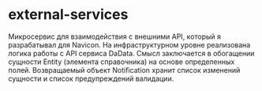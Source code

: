 # external-services

Микросервис для взаимодействия с внешними API, который я разрабатывал для Navicon. На инфраструктурном уровне реализована логика работы с API сервиса DaData.
Смысл заключается в обогащении сущности Entity (элемента справочника) на основе определенных полей. Возвращаемый объект Notification хранит список изменений сущности и список предупреждений валидации.
